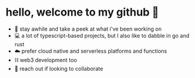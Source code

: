 # hello, welcome to my github 🌊
- 🌴 stay awhile and take a peek at what i've been working on
- 💻 a lot of typescript-based projects, but I also like to dabble in go and rust
- ☁️ prefer cloud native and serverless platforms and functions
- ⛓️ web3 development too
- 🤝 reach out if looking to collaborate
